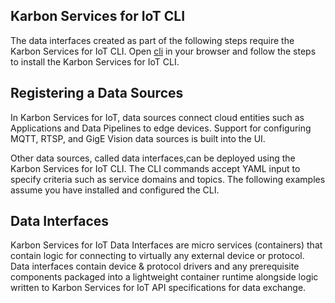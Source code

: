## Karbon Services for IoT CLI

The data interfaces created as part of the following steps require the Karbon Services for IoT CLI.  Open [cli](https://github.com/nutanix/xi-iot/tree/master/cli) in your browser and follow the steps to install the Karbon Services for IoT CLI. 

## Registering a Data Sources

In Karbon Services for IoT, data sources connect cloud entities such as Applications and Data Pipelines to edge devices. Support for configuring MQTT, RTSP, and GigE Vision data sources is built into the UI. 

Other data sources, called data interfaces,can be deployed using the Karbon Services for IoT CLI. The CLI commands accept YAML input to specify criteria such as service domains and topics. 
The following examples assume you have installed and configured the CLI.

## Data Interfaces

Karbon Services for IoT Data Interfaces are micro services (containers) that contain logic for connecting to virtually any external device or protocol. Data interfaces contain device & protocol drivers and any prerequisite components packaged into a lightweight container runtime alongside logic written to Karbon Services for IoT API specifications for data exchange. 

